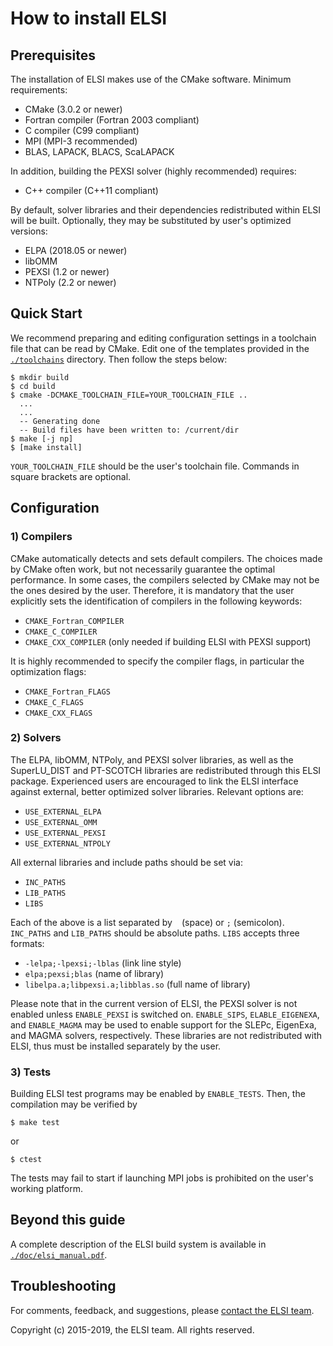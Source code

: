 # How to install ELSI

## Prerequisites

The installation of ELSI makes use of the CMake software. Minimum requirements:

* CMake (3.0.2 or newer)
* Fortran compiler (Fortran 2003 compliant)
* C compiler (C99 compliant)
* MPI (MPI-3 recommended)
* BLAS, LAPACK, BLACS, ScaLAPACK

In addition, building the PEXSI solver (highly recommended) requires:

* C++ compiler (C++11 compliant)

By default, solver libraries and their dependencies redistributed within ELSI
will be built. Optionally, they may be substituted by user's optimized versions:

* ELPA (2018.05 or newer)
* libOMM
* PEXSI (1.2 or newer)
* NTPoly (2.2 or newer)

## Quick Start

We recommend preparing and editing configuration settings in a toolchain file
that can be read by CMake. Edit one of the templates provided in the
[`./toolchains`](./toolchains) directory. Then follow the steps below:

    $ mkdir build
    $ cd build
    $ cmake -DCMAKE_TOOLCHAIN_FILE=YOUR_TOOLCHAIN_FILE ..
      ...
      ...
      -- Generating done
      -- Build files have been written to: /current/dir
    $ make [-j np]
    $ [make install]

`YOUR_TOOLCHAIN_FILE` should be the user's toolchain file. Commands in square
brackets are optional.

## Configuration

### 1) Compilers

CMake automatically detects and sets default compilers. The choices made by
CMake often work, but not necessarily guarantee the optimal performance. In some
cases, the compilers selected by CMake may not be the ones desired by the user.
Therefore, it is mandatory that the user explicitly sets the identification of
compilers in the following keywords:

* `CMAKE_Fortran_COMPILER`
* `CMAKE_C_COMPILER`
* `CMAKE_CXX_COMPILER` (only needed if building ELSI with PEXSI support)

It is highly recommended to specify the compiler flags, in particular the
optimization flags:

* `CMAKE_Fortran_FLAGS`
* `CMAKE_C_FLAGS`
* `CMAKE_CXX_FLAGS`

### 2) Solvers

The ELPA, libOMM, NTPoly, and PEXSI solver libraries, as well as the
SuperLU\_DIST and PT-SCOTCH libraries are redistributed through this ELSI
package. Experienced users are encouraged to link the ELSI interface against
external, better optimized solver libraries. Relevant options are:

* `USE_EXTERNAL_ELPA`
* `USE_EXTERNAL_OMM`
* `USE_EXTERNAL_PEXSI`
* `USE_EXTERNAL_NTPOLY`

All external libraries and include paths should be set via:

* `INC_PATHS`
* `LIB_PATHS`
* `LIBS`

Each of the above is a list separated by ` ` (space) or `;` (semicolon).
`INC_PATHS` and `LIB_PATHS` should be absolute paths. `LIBS` accepts three
formats:

* `-lelpa;-lpexsi;-lblas` (link line style)
* `elpa;pexsi;blas` (name of library)
* `libelpa.a;libpexsi.a;libblas.so` (full name of library)

Please note that in the current version of ELSI, the PEXSI solver is not enabled
unless `ENABLE_PEXSI` is switched on. `ENABLE_SIPS`, `ELABLE_EIGENEXA`, and
`ENABLE_MAGMA` may be used to enable support for the SLEPc, EigenExa, and MAGMA
solvers, respectively. These libraries are not redistributed with ELSI, thus
must be installed separately by the user.

### 3) Tests

Building ELSI test programs may be enabled by `ENABLE_TESTS`. Then, the
compilation may be verified by

    $ make test

or

    $ ctest

The tests may fail to start if launching MPI jobs is prohibited on the user's
working platform.

## Beyond this guide

A complete description of the ELSI build system is available in
[`./doc/elsi_manual.pdf`](./doc/elsi_manual.pdf).

## Troubleshooting

For comments, feedback, and suggestions, please
[contact the ELSI team](mailto:elsi-team@duke.edu).

Copyright (c) 2015-2019, the ELSI team. All rights reserved.
